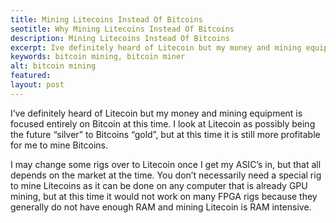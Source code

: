 ```yaml
---
title: Mining Litecoins Instead Of Bitcoins
seotitle: Why Mining Litecoins Instead Of Bitcoins
description: Mining Litecoins Instead Of Bitcoins
excerpt: Ive definitely heard of Litecoin but my money and mining equipment is focused entirely on Bitcoin at this time. 
keywords: bitcoin mining, bitcoin miner
alt: bitcoin mining
featured: 
layout: post
---
```


<p>I’ve definitely heard of Litecoin but my money and mining equipment is focused entirely on Bitcoin at this time. I look at Litecoin as possibly being the future “silver” to Bitcoins “gold”, but at this time it is still more profitable for me to mine Bitcoins. <p>

<p>I may change some rigs over to Litecoin once I get my ASIC’s in, but that all depends on the market at the time. You don’t necessarily need a special rig to mine Litecoins as it can be done on any computer that is already GPU mining, but at this time it would not work on many FPGA rigs because they generally do not have enough RAM and mining Litecoin is RAM intensive. <p>
